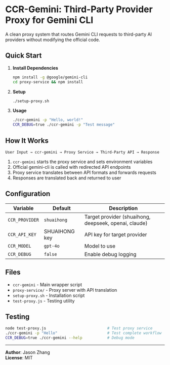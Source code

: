 # CCR-Gemini: Third-Party Provider Proxy for Gemini CLI

A clean proxy system that routes Gemini CLI requests to third-party AI providers without modifying the official code.

## Quick Start

1. **Install Dependencies**
   ```bash
   npm install -g @google/gemini-cli
   cd proxy-service && npm install
   ```

2. **Setup**
   ```bash
   ./setup-proxy.sh
   ```

3. **Usage**
   ```bash
   ./ccr-gemini -p "Hello, world!"
   CCR_DEBUG=true ./ccr-gemini -p "Test message"
   ```

## How It Works

```
User Input → ccr-gemini → Proxy Service → Third-Party API → Response
```

1. `ccr-gemini` starts the proxy service and sets environment variables
2. Official gemini-cli is called with redirected API endpoints
3. Proxy service translates between API formats and forwards requests
4. Responses are translated back and returned to user

## Configuration

| Variable | Default | Description |
|----------|---------|-------------|
| `CCR_PROVIDER` | `shuaihong` | Target provider (shuaihong, deepseek, openai, claude) |
| `CCR_API_KEY` | SHUAIHONG key | API key for target provider |
| `CCR_MODEL` | `gpt-4o` | Model to use |
| `CCR_DEBUG` | `false` | Enable debug logging |

## Files

- `ccr-gemini` - Main wrapper script
- `proxy-service/` - Proxy server with API translation
- `setup-proxy.sh` - Installation script
- `test-proxy.js` - Testing utility

## Testing

```bash
node test-proxy.js                           # Test proxy service
./ccr-gemini -p "Hello"                      # Test complete workflow
CCR_DEBUG=true ./ccr-gemini --help           # Debug mode
```

---

**Author**: Jason Zhang  
**License**: MIT